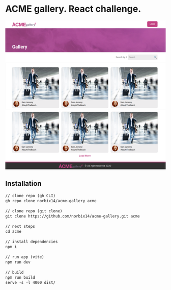 # ACME gallery. React challenge.

![Header](screenshots/header.png "Header")
![Gallery](screenshots/main-gallery-01.png "Gallery")
![Gallery](screenshots/main-gallery-02.png "Gallery")
![Footer](screenshots/footer.png "Footer")

## Installation

```
// clone repo (gh CLI)
gh repo clone norbix14/acme-gallery acme

// clone repo (git clone)
git clone https://github.com/norbix14/acme-gallery.git acme

// next steps
cd acme

// install dependencies
npm i

// run app (vite)
npm run dev

// build
npm run build
serve -s -l 4000 dist/
```
